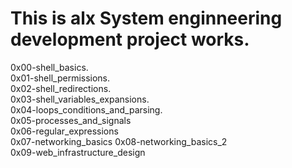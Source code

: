 # This is alx System enginneering development project works.

0x00-shell_basics. <br>
0x01-shell_permissions. <br>
0x02-shell_redirections. <br>
0x03-shell_variables_expansions. <br>
0x04-loops_conditions_and_parsing. <br>
0x05-processes_and_signals <br>
0x06-regular_expressions <br>
0x07-networking_basics <be>
0x08-networking_basics_2 <br>
0x09-web_infrastructure_design <br>
